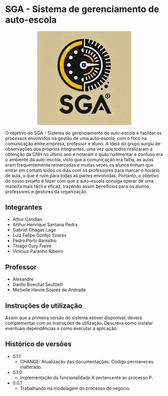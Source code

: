# SGA - Sistema de gerenciamento de auto-escola

<div align="center">
<img src="docs/images/Logo-V1.png" width=300px/>
</div>

O objetivo do SGA - Sistema de gerenciamento de auto-escola é facilitar os processos envolvidos na gestão de uma auto-escola, com o foco na comunicação entre empresa, professor e aluno. A ideia do grupo surgiu de observações dos próprios integrantes, uma vez que todos realizaram a obtenção da CNH no último ano e notaram o quão rudimentar e confuso era o ambiente da auto-escola, visto que a comunicação era falha, as aulas eram frequentemente remarcadas e muitas vezes os alunos tinham que entrar em contato todos os dias com os professores para marcar o horário de aula, o que é ruim para todas as partes envolvidas. 
Portanto, o objetivo do nosso projeto é fazer com que a auto-escola consiga operar de uma maneira mais fácil e eficaz, trazendo assim benefícios para os alunos, professores e gestores da organização. 

## Integrantes

* Athur Candian 
* Arthur Henrique Santana Pedra
* Gabriel Chagas Lage
* Luiz Felipe Gontijo Soares
* Pedro Porto Ramalho
* Thiago Cury Freire
* Vinícius Paranho Ribeiro 

## Professor

* Alexandre
* Danilo Boechat Seufitelli
* Michelle Hanne Soares de Andrade

## Instruções de utilização

Assim que a primeira versão do sistema estiver disponível, deverá complementar com as instruções de utilização. Descreva como instalar eventuais dependências e como executar a aplicação.

## Histórico de versões

* 0.1.1
    * CHANGE: Atualização das documentações. Código permaneceu inalterado.
* 0.1.0
    * Implementação da funcionalidade X pertencente ao processo P.
* 0.0.1
    * Trabalhando na modelagem do processo de negócio.

